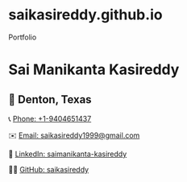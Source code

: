 # saikasireddy.github.io
Portfolio

# Sai Manikanta Kasireddy

## 📍 Denton, Texas

📞 [Phone: +1-9404651437](tel:+1-9404651437)

✉️ [Email: saikasireddy1999@gmail.com](mailto:saikasireddy1999@gmail.com)

🔗 [LinkedIn: saimanikanta-kasireddy](https://www.linkedin.com/in/saimanikanta-kasireddy/)

👨‍💻 [GitHub: saikasireddy](https://github.com/saikasireddy)

